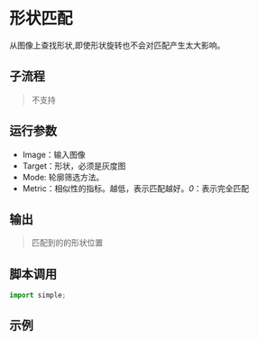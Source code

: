 # 形状匹配 
从图像上查找形状,即使形状旋转也不会对匹配产生太大影响。

## 子流程
> 不支持


## 运行参数

* Image：输入图像
* Target：形状，必须是灰度图
* Mode: 轮廓筛选方法。
* Metric：相似性的指标。越低，表示匹配越好。*0*：表示完全匹配

## 输出

> 匹配到的的形状位置    


## 脚本调用

```python
import simple;

```

## 示例